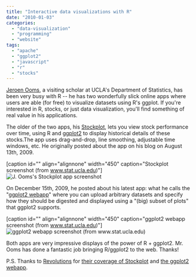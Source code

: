 ```yaml
---
title: "Interactive data visualizations with R"
date: "2010-01-03"
categories: 
  - "data-visualization"
  - "programming"
  - "website"
tags: 
  - "apache"
  - "ggplot2"
  - "javascript"
  - "r"
  - "stocks"
---
```


[Jeroen Ooms](http://www.stat.ucla.edu/~jeroen/), a visiting scholar at UCLA's Department of Statistics, has been very busy with R -- he has two wonderfully slick online apps where users are able (for free) to visualize datasets using R's ggplot. If you're interested in R, stocks, or just data visualization, you'll find something of real value in his applications.

The older of the two apps, his [Stockplot](http://vps.jeroenooms.com/stockplot), lets you view stock performance over time, using R and [ggplot2](http://had.co.nz/ggplot2/) to display historical details of these stocks.The app uses drag-and-drop, line smoothing, adjustable time windows, etc. He originally posted about the app on his blog on August 13th, 2009.

\[caption id="" align="alignnone" width="450" caption="Stockplot screenshot (from www.stat.ucla.edu)"\]![J. Ooms's Stockplot app screenshot](images/stockplot600.png "Stockplot screenshot (from www.stat.ucla.edu)")

On December 15th, 2009, he posted about his latest app: what he calls the "[ggplot2 webapp](http://www.stat.ucla.edu/~jeroen/ggplot2.html)" where you can upload arbitrary datasets and specify how they should be digested and displayed using a "(big) subset of plots" that ggplot2 supports.

\[caption id="" align="alignnone" width="450" caption="ggplot2 webapp screenshot (from www.stat.ucla.edu)"\]![](images/ggplot600.png "ggplot2 webapp screenshot (from www.stat.ucla.edu)")

Both apps are very impressive displays of the power of R + ggplot2. Mr. Ooms has done a fantastic job bringing R/ggplot2 to the web. Thanks!

P.S. Thanks to [Revolutions](http://blog.revolution-computing.com/) for [their coverage of Stockplot](http://blog.revolution-computing.com/2009/09/interactive-stock-visualizations.html) and [the ggplot2 webapp](http://blog.revolution-computing.com/2009/12/a-webbased-graphics-application-based-on-r.html).
